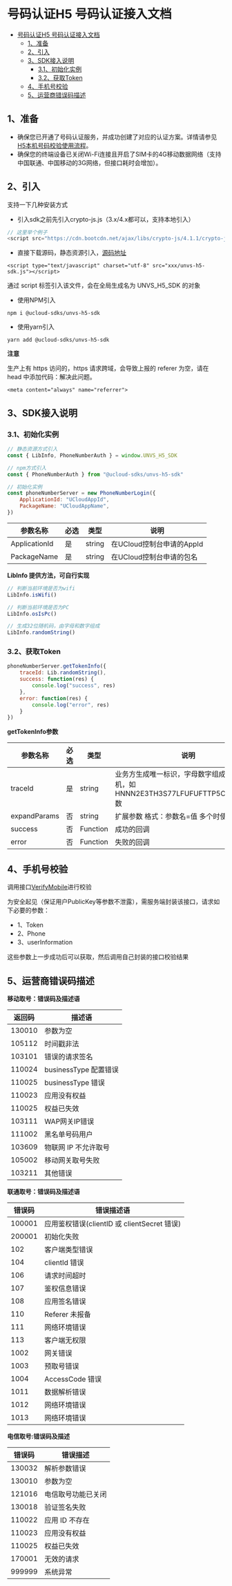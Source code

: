# 号码认证H5 号码认证接入文档

- [号码认证H5 号码认证接入文档](#号码认证h5-号码认证接入文档)
  - [1、准备](#1准备)
  - [2、引入](#2引入)
  - [3、SDK接入说明](#3sdk接入说明)
    - [3.1、初始化实例](#31初始化实例)
    - [3.2、获取Token](#32获取token)
  - [4、手机号校验](#4手机号校验)
  - [5、运营商错误码描述](#5运营商错误码描述)

<a id="ready"></a>
## 1、准备
- 确保您已开通了号码认证服务，并成功创建了对应的认证方案。详情请参见[H5本机号码校验使用流程](https://docs.ucloud.cn/unvs/README)。
- 确保您的终端设备已关闭Wi-Fi连接且开启了SIM卡的4G移动数据网络（⽀持中国联通、中国移动的3G⽹络，但接⼝耗时会增加）。


<a id="install"></a>
## 2、引入

支持一下几种安装方式

- 引入sdk之前先引入crypto-js.js（3.x/4.x都可以，支持本地引入）

```js
// 这里举个例子
<script src="https://cdn.bootcdn.net/ajax/libs/crypto-js/4.1.1/crypto-js.min.js"></script>
```

- 直接下载源码，静态资源引入，[源码地址](./unvs-h5-sdk.js)

```
<script type="text/javascript" charset="utf-8" src="xxx/unvs-h5-sdk.js"></script>
```
通过 script 标签引入该文件，会在全局生成名为 UNVS_H5_SDK 的对象

- 使用NPM引入

```
npm i @ucloud-sdks/unvs-h5-sdk
```

- 使用yarn引入

```
yarn add @ucloud-sdks/unvs-h5-sdk
```

**注意**

生产上有 https 访问的，https 请求跨域，会导致上报的 referer 为空，请在 head 中添加代码：解决此问题。

```
<meta content="always" name="referrer">
```

<a id="usage"></a>
## 3、SDK接入说明

<a id="usage51"></a>
### 3.1、初始化实例

```js
// 静态资源方式引入
const { LibInfo, PhoneNumberAuth } = window.UNVS_H5_SDK

// npm方式引入
const { PhoneNumberAuth } from "@ucloud-sdks/unvs-h5-sdk"

// 初始化实例
const phoneNumberServer = new PhoneNumberLogin({
    ApplicationId: "UCloudAppId",
    PackageName: "UCloudAppName",
})
```

| 参数名称          | 必选  | 类型     | 说明                                                                             |
| ------------- | --- | ------ | ------------------------------------------------------------------------------ |
| ApplicationId | 是   | string | 在UCloud控制台申请的AppId                                                             |
| PackageName   | 是   | string | 在UCloud控制台申请的包名   


**LibInfo 提供方法，可自行实现**

```js
// 判断当前环境是否为wifi
LibInfo.isWifi()

// 判断当前环境是否为PC
LibInfo.osIsPc()

// 生成32位随机码，由字母和数字组成
LibInfo.randomString()
```

<a id="usage52"></a>
### 3.2、获取Token

```js
phoneNumberServer.getTokenInfo({
    traceId: Lib.randomString(),
    success: function(res) {
        console.log("success", res)
    },
    error: function(res) {
        console.log("error", res)
    }
})
```

**getTokenInfo参数**

| 参数名称          | 必选  | 类型       | 说明                                             |
| ------------- | --- | -------- | ---------------------------------------------- |
| traceId       | 是   | string | 业务方生成唯一标识，字母数字组成32位随机，如HNNN2E3TH3S77LFUFUFTTP5C9J77GKER数                                                                     |
| expandParams  | 否   | string | 扩展参数 格式：参数名=值 多个时使用 \| 分割                                                      |                                        |
| success       | 否   | Function | 成功的回调                                          |
| error         | 否   | Function | 失败的回调                                          |

## 4、手机号校验

调用接口[VerifyMobile](https://docs.ucloud.cn/api/unvs-api/verify_mobile)进行校验

为安全起见（保证用户PublicKey等参数不泄露），需服务端封装该接口，请求如下必要的参数：
- 1、Token
- 2、Phone
- 3、userInformation

这些参数上一步成功后可以获取，然后调用自己封装的接口校验结果
## 5、运营商错误码描述

**移动取号：错误码及描述语**

返回码 | 描述语
---|---
130010 | 参数为空 
105112 | 时间戳非法 
 103101 | 错误的请求签名
110024 | businessType 配置错误
110025 | businessType 错误
110023 | 应用没有权益 
110025 | 权益已失效
103111 | WAP网关IP错误 
111002 | 黑名单号码用户 
103609 | 物联网 IP 不允许取号 
105002 | 移动网关取号失败 
103211 | 其他错误



**联通取号：错误码及描述语**

错误码| 错误描述语
---|---
100001 | 应用鉴权错误(clientID 或 clientSecret 错误)
200001 | 初始化失败
102 | 客户端类型错误
104 | clientId 错误
106 | 请求时间超时
107 | 鉴权信息错误
108 | 应用签名错误
110 | Referer 未报备
111 | 网络环境错误
113 | 客户端无权限
1002 | 网关错误
1003 | 预取号错误
1004 | AccessCode 错误
1011 | 数据解析错误
1012 | 网络环境错误
1013 | 网络环境错误


**电信取号:错误码及描述**

错误码 | 错误描述
---|---
130032 | 解析参数错误 
130010 | 参数为空
121016 | 电信取号功能已关闭 
130018 | 验证签名失败
110022 | 应用 ID 不存在
110023 | 应用没有权益
110025 | 权益已失效
170001 | 无效的请求 
999999 | 系统异常
